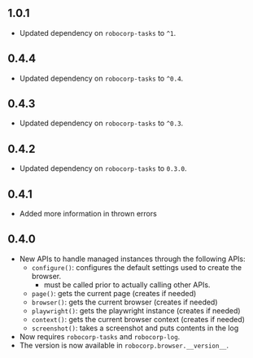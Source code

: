 1.0.1
-----------------------------

- Updated dependency on `robocorp-tasks` to `^1`.

0.4.4
-----------------------------

- Updated dependency on `robocorp-tasks` to `^0.4`.

0.4.3
-----------------------------

- Updated dependency on `robocorp-tasks` to `^0.3`.

0.4.2
-----------------------------

- Updated dependency on `robocorp-tasks` to `0.3.0`.


0.4.1
-----------------------------

- Added more information in thrown errors

0.4.0
-----------------------------

- New APIs to handle managed instances through the following APIs:
    - `configure()`: configures the default settings used to create the browser.
        - must be called prior to actually calling other APIs.
    - `page()`: gets the current page (creates if needed)
    - `browser()`: gets the current browser (creates if needed)
    - `playwright()`: gets the playwright instance (creates if needed)
    - `context()`: gets the current browser context (creates if needed)
    - `screenshot()`: takes a screenshot and puts contents in the log
- Now requires `robocorp-tasks` and `robocorp-log`.
- The version is now available in `robocorp.browser.__version__`.
